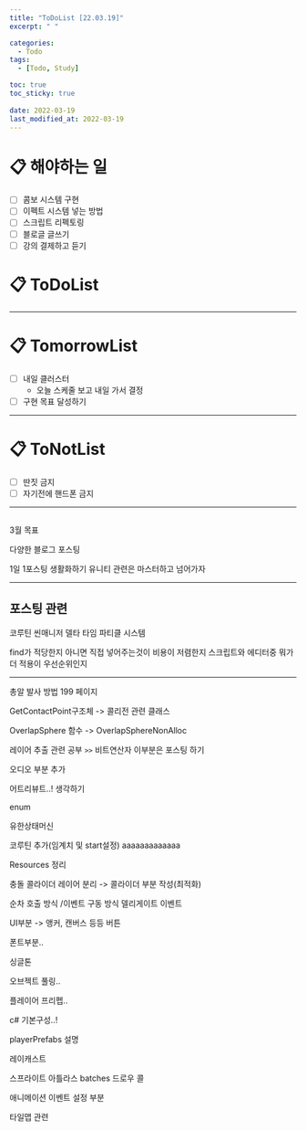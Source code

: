 ```yaml
---
title: "ToDoList [22.03.19]"
excerpt: " "

categories:
  - Todo
tags:
  - [Todo, Study]

toc: true
toc_sticky: true
 
date: 2022-03-19
last_modified_at: 2022-03-19
---
```


# 📋 해야하는 일 

- [ ] 콤보 시스템 구현
- [ ] 이펙트 시스템 넣는 방법
- [ ] 스크립트 리펙토링
- [ ] 블로글 글쓰기
- [ ] 강의 결제하고 듣기

# 📋 ToDoList  



---

# 📋 TomorrowList  

- [ ] 내일 클러스터
  - 오늘 스케줄 보고 내일 가서 결정
- [ ] 구현 목표 달성하기

---

# 📋 ToNotList  

- [ ] 딴짓 금지
- [ ] 자기전에 핸드폰 금지

---

## 

3월 목표 

다양한 블로그 포스팅 

1일 1포스팅 생활화하기 
유니티 관련은 마스터하고 넘어가자 

---

## 포스팅 관련 

코루틴
씬매니저 
델타 타임
파티클 시스템

find가 적당한지 아니면 직접 넣어주는것이 비용이 저렴한지
스크립트와 에디터중 뭐가 더 적용이 우선순위인지

---  

총알 발사 방법 199 페이지

GetContactPoint구조체 -> 콜리전 관련 클래스

OverlapSphere 함수 -> OverlapSphereNonAlloc

레이어 추출 관련 공부 `>>` 비트연산자 이부분은 포스팅 하기

오디오 부분 추가 

어트리뷰트..! 생각하기 

enum

유한상태머신

코루틴 추가(임계치 및 start설정)  aaaaaaaaaaaaa

Resources 정리  

충돌 콜라이더 레이어 분리 -> 콜라이더 부분 작성(최적화)

순차 호출 방식 /이벤트 구동 방식 델리게이트 이벤트  

UI부분 -> 앵커, 캔버스 등등 버튼  

폰트부분..  

싱글톤
 
오브젝트 풀링..  

플레이어 프리펩..

c# 기본구성..!  

playerPrefabs 설명 

레이캐스트

스프라이트 아틀라스 batches 드로우 콜  

애니메이션 이벤트 설정 부분

타일맵 관련  


 



